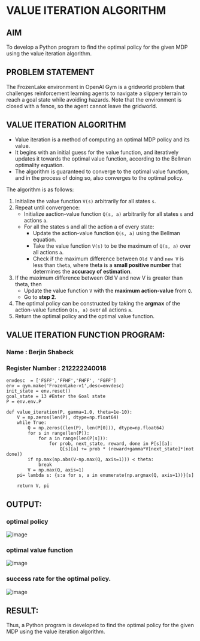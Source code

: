 # VALUE ITERATION ALGORITHM

## AIM
To develop a Python program to find the optimal policy for the given MDP using the value iteration algorithm.

## PROBLEM STATEMENT
The FrozenLake environment in OpenAI Gym is a gridworld problem that challenges reinforcement learning agents to navigate a slippery terrain to reach a goal state while avoiding hazards. Note that the environment is closed with a fence, so the agent cannot leave the gridworld.

## VALUE ITERATION ALGORITHM
- Value iteration is a method of computing an optimal MDP policy  and its value.
- It begins with an initial guess for the value function, and iteratively updates it towards the optimal value function, according to the Bellman optimality equation.
- The algorithm is guaranteed to converge to the optimal value function, and in the process of doing so, also converges to the optimal policy.

The algorithm is as follows:
1. Initialize the value function `V(s)` arbitrarily for all states `s`.
2. Repeat until convergence:
    - Initialize aaction-value function `Q(s, a)` arbitrarily for all states `s` and actions `a`.
    - For all the states s and all the action a of every state:
        - Update the action-value function `Q(s, a)` using the Bellman equation.
        - Take the value function `V(s)` to be the maximum of `Q(s, a)` over all actions `a`.
        - Check if the maximum difference between `Old V` and `new V` is less than `theta`, where theta is a **small positive number** that determines the **accuracy of estimation**.
3. If the maximum difference between Old V and new V is greater than theta, then
    - Update the value function `V` with the **maximum action-value** from `Q`.
    - Go to **step 2**.
4. The optimal policy can be constructed by taking the **argmax** of the action-value function `Q(s, a)` over all actions `a`.
5. Return the optimal policy and the optimal value function.
## VALUE ITERATION FUNCTION PROGRAM:
### Name : Berjin Shabeck
### Register Number : 212222240018
```
envdesc  = ['FSFF','FFHF','FHFF', 'FGFF']
env = gym.make('FrozenLake-v1',desc=envdesc)
init_state = env.reset()
goal_state = 13 #Enter the Goal state
P = env.env.P
```
```
def value_iteration(P, gamma=1.0, theta=1e-10):
    V = np.zeros(len(P), dtype=np.float64)
    while True:
        Q = np.zeros((len(P), len(P[0])), dtype=np.float64)
        for s in range(len(P)):
            for a in range(len(P[s])):
                for prob, next_state, reward, done in P[s][a]:
                    Q[s][a] += prob * (reward+gamma*V[next_state]*(not done))
        if np.max(np.abs(V-np.max(Q, axis=1))) < theta:
            break
        V = np.max(Q, axis=1)
    pi= lambda s: {s:a for s, a in enumerate(np.argmax(Q, axis=1))}[s]

    return V, pi
```
## OUTPUT:
### optimal policy
![image](https://github.com/user-attachments/assets/9369fc49-9746-4726-9a46-de2c0baf52c1)


### optimal value function
![image](https://github.com/user-attachments/assets/c888817e-9f16-4b8c-ade2-b9966b5b0049)

### success rate for the optimal policy.
![image](https://github.com/user-attachments/assets/db833536-8b18-4352-b80e-41bf4b0d5bbe)


## RESULT:
Thus, a Python program is developed to find the optimal policy for the given MDP using the value iteration algorithm.

